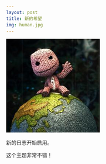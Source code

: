 ```yaml
---
layout: post
title: 新的希望
img: human.jpg
---
```


![hello_world](../img/hello_world.jpeg)

新的日志开始启用。

这个主题非常不错！

